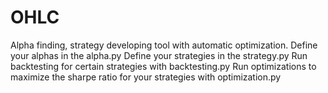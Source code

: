 # OHLC
Alpha finding, strategy developing tool with automatic optimization.
Define your alphas in the alpha.py
Define your strategies in the strategy.py
Run backtesting for certain strategies with backtesting.py
Run optimizations to maximize the sharpe ratio for your strategies with optimization.py
